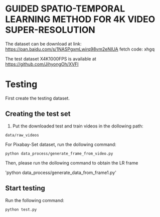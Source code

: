 
# GUIDED SPATIO-TEMPORAL LEARNING METHOD FOR 4K VIDEO SUPER-RESOLUTION
The dataset can be download at link: https://pan.baidu.com/s/1NASPgxmLwirq98vm2eNIUA  fetch code: xhgq

The test dataset X4K1000FPS is available at https://github.com/JihyongOh/XVFI
# Testing #
First create the testing dataset.

## Creating the test set ## 

1. Put the downloaded test and train videos in the dollowing path:

`data/raw_videos`

For Pixabay-Set dataset, run the dollowing command:

`python data_process/generate_frame_from_video.py`

Then, please run the dollowing command to obtain the LR frame

'python data_process/generate_data_from_frame1.py'

## Start testing ## 

Run the following command:

`python test.py`
